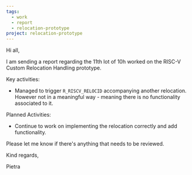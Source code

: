 ```yaml
---
tags:
  - work
  - report
  - relocation-prototype
project: relocation-prototype
---
```

Hi all,  
  
I am sending a report regarding the 11th lot of 10h worked on the RISC-V  
Custom Relocation Handling prototype.  
  
Key activities:  
* Managed to trigger `R_RISCV_RELOCID` accompanying another relocation. However not in a meaningful way - meaning there is no functionality associated to it.  
  
Planned Activities:  
* Continue to work on implementing the relocation correctly and add functionality.  
  
Please let me know if there's anything that needs to be reviewed.  
  
Kind regards,  
  
Pietra